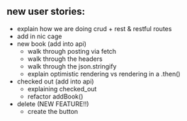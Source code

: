new user stories:
--------------------
* explain how we are doing crud + rest & restful routes
* add in nic cage
* new book (add into api)
  * walk through posting via fetch
  * walk through the headers
  * walk through the json.stringify
  * explain optimistic rendering vs rendering in a .then()
* checked out (add into api)
  * explaining checked_out
  * refactor addBook()
* delete (NEW FEATURE!!)
  * create the button
